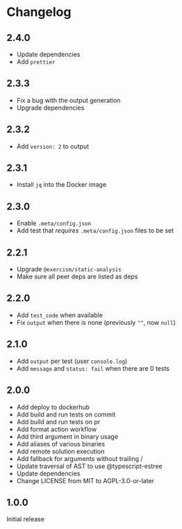 # Changelog

## 2.4.0

- Update dependencies
- Add `prettier`

## 2.3.3

- Fix a bug with the output generation
- Upgrade dependencies

## 2.3.2

- Add `version: 2` to output

## 2.3.1

- Install `jq` into the Docker image

## 2.3.0

- Enable `.meta/config.json`
- Add test that _requires_ `.meta/config.json` files to be set

## 2.2.1

- Upgrade `@exercism/static-analysis`
- Make sure all peer deps are listed as deps

## 2.2.0

- Add `test_code` when available
- Fix `output` when there is none (previously `""`, now `null`)

## 2.1.0

- Add `output` per test (user `console.log`)
- Add `message` and `status: fail` when there are 0 tests

## 2.0.0

- Add deploy to dockerhub
- Add build and run tests on commit
- Add build and run tests on pr
- Add format action workflow
- Add third argument in binary usage
- Add aliases of various binaries
- Add remote solution execution
- Add fallback for arguments without trailing /
- Update traversal of AST to use @typescript-estree
- Update dependencies
- Change LICENSE from MIT to AGPL-3.0-or-later

## 1.0.0

Initial release
